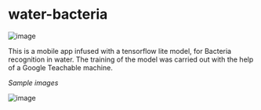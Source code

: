 # water-bacteria
![image](https://github.com/arnoldnekemiah/water-bacteria/assets/42886828/cf7f738c-9988-448b-aac3-033210a69f84)

This is a mobile app infused with a tensorflow lite model, for Bacteria recognition in water. The training of the model was carried out with the help of a Google Teachable machine.

*Sample images*

![image](https://github.com/arnoldnekemiah/water-bacteria/assets/42886828/3b960408-6f08-484b-ae2c-28373d787910)

